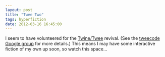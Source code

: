 ```yaml
---
layout: post
title: "Twee Two"
tags: hyperfiction
date: 2012-03-16 16:45:00
---
```

I seem to have volunteered for the [Twine/Twee](http://gimcrackd.com/etc/src/) revival. (See the [tweecode Google group](http://groups.google.com/group/tweecode) for more details.) This means I may have some interactive fiction of my own up soon, so watch this space...

